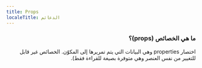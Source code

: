 ```yaml
---
title: Props
localeTitle: الدعائم
---
```

<h3 dir="rtl">ما هي الخصائص (props)؟</h3>
<p dir="rtl">اختصار properties وهي البيانات التي يتم تمريرها إلى المكوّن. الخصائص غير قابل للتغيير من نفس العنصر وهي متوفرة بصيغة للقراءة فقط).</p>
